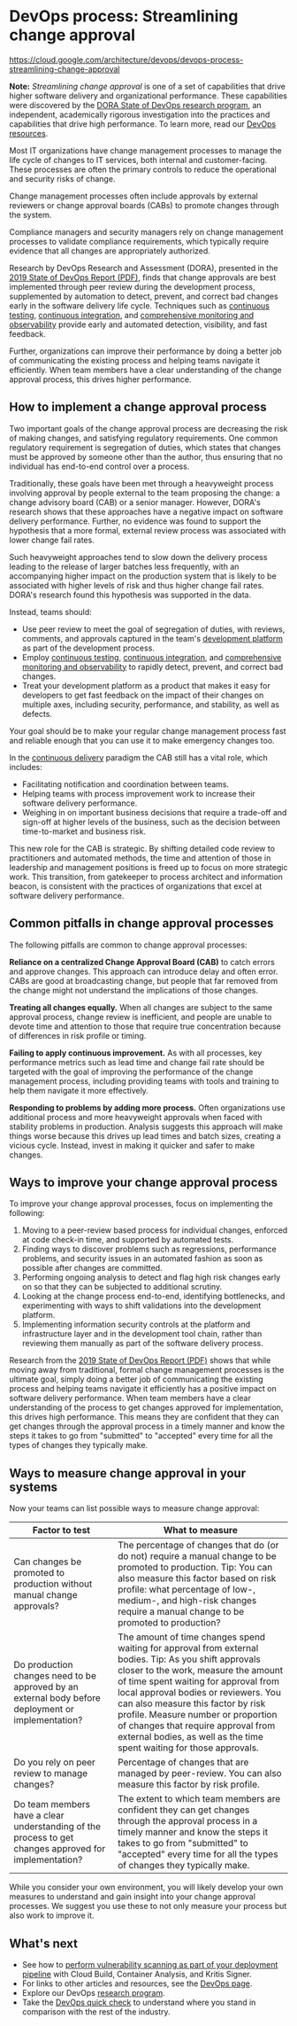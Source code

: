 # DevOps process: Streamlining change approval

https://cloud.google.com/architecture/devops/devops-process-streamlining-change-approval

**Note:** *Streamlining change approval* is one of a set of capabilities that drive higher software delivery and organizational performance. These capabilities were discovered by the [DORA State of DevOps research program](https://www.devops-research.com/research.html), an independent, academically rigorous investigation into the practices and capabilities that drive high performance. To learn more, read our [DevOps resources](https://cloud.google.com/devops).

Most IT organizations have change management processes to manage the life cycle of changes to IT services, both internal and customer-facing. These processes are often the primary controls to reduce the operational and security risks of change.

Change management processes often include approvals by external reviewers or change approval boards (CABs) to promote changes through the system.

Compliance managers and security managers rely on change management processes to validate compliance requirements, which typically require evidence that all changes are appropriately authorized.

Research by DevOps Research and Assessment (DORA), presented in the [2019 State of DevOps Report (PDF)](https://cloud.google.com/devops/state-of-devops), finds that change approvals are best implemented through peer review during the development process, supplemented by automation to detect, prevent, and correct bad changes early in the software delivery life cycle. Techniques such as [continuous testing](https://cloud.google.com/architecture/devops/devops-tech-test-automation), [continuous integration](https://cloud.google.com/architecture/devops/devops-tech-continuous-integration), and [comprehensive monitoring and observability](https://cloud.google.com/architecture/devops/devops-measurement-monitoring-and-observability) provide early and automated detection, visibility, and fast feedback.

Further, organizations can improve their performance by doing a better job of communicating the existing process and helping teams navigate it efficiently. When team members have a clear understanding of the change approval process, this drives higher performance.

## How to implement a change approval process

Two important goals of the change approval process are decreasing the risk of making changes, and satisfying regulatory requirements. One common regulatory requirement is segregation of duties, which states that changes must be approved by someone other than the author, thus ensuring that no individual has end-to-end control over a process.

Traditionally, these goals have been met through a heavyweight process involving approval by people external to the team proposing the change: a change advisory board (CAB) or a senior manager. However, DORA's research shows that these approaches have a negative impact on software delivery performance. Further, no evidence was found to support the hypothesis that a more formal, external review process was associated with lower change fail rates.

Such heavyweight approaches tend to slow down the delivery process leading to the release of larger batches less frequently, with an accompanying higher impact on the production system that is likely to be associated with higher levels of risk and thus higher change fail rates. DORA's research found this hypothesis was supported in the data.

Instead, teams should:

- Use peer review to meet the goal of segregation of duties, with reviews, comments, and approvals captured in the team's [development platform](https://cloud.google.com/architecture/devops/devops-tech-code-maintainability) as part of the development process.
- Employ [continuous testing](https://cloud.google.com/architecture/devops/devops-tech-test-automation), [continuous integration](https://cloud.google.com/architecture/devops/devops-tech-continuous-integration), and [comprehensive monitoring and observability](https://cloud.google.com/architecture/devops/devops-measurement-monitoring-and-observability) to rapidly detect, prevent, and correct bad changes.
- Treat your development platform as a product that makes it easy for developers to get fast feedback on the impact of their changes on multiple axes, including security, performance, and stability, as well as defects.

Your goal should be to make your regular change management process fast and reliable enough that you can use it to make emergency changes too.

In the [continuous delivery](https://cloud.google.com/architecture/devops/devops-tech-continuous-delivery) paradigm the CAB still has a vital role, which includes:

- Facilitating notification and coordination between teams.
- Helping teams with process improvement work to increase their software delivery performance.
- Weighing in on important business decisions that require a trade-off and sign-off at higher levels of the business, such as the decision between time-to-market and business risk.

This new role for the CAB is strategic. By shifting detailed code review to practitioners and automated methods, the time and attention of those in leadership and management positions is freed up to focus on more strategic work. This transition, from gatekeeper to process architect and information beacon, is consistent with the practices of organizations that excel at software delivery performance.

## Common pitfalls in change approval processes

The following pitfalls are common to change approval processes:

**Reliance on a centralized Change Approval Board (CAB)** to catch errors and approve changes. This approach can introduce delay and often error. CABs are good at broadcasting change, but people that far removed from the change might not understand the implications of those changes.

**Treating all changes equally.** When all changes are subject to the same approval process, change review is inefficient, and people are unable to devote time and attention to those that require true concentration because of differences in risk profile or timing.

**Failing to apply continuous improvement.** As with all processes, key performance metrics such as lead time and change fail rate should be targeted with the goal of improving the performance of the change management process, including providing teams with tools and training to help them navigate it more effectively.

**Responding to problems by adding more process.** Often organizations use additional process and more heavyweight approvals when faced with stability problems in production. Analysis suggests this approach will make things worse because this drives up lead times and batch sizes, creating a vicious cycle. Instead, invest in making it quicker and safer to make changes.

## Ways to improve your change approval process

To improve your change approval processes, focus on implementing the following:

1. Moving to a peer-review based process for individual changes, enforced at code check-in time, and supported by automated tests.
2. Finding ways to discover problems such as regressions, performance problems, and security issues in an automated fashion as soon as possible after changes are committed.
3. Performing ongoing analysis to detect and flag high risk changes early on so that they can be subjected to additional scrutiny.
4. Looking at the change process end-to-end, identifying bottlenecks, and experimenting with ways to shift validations into the development platform.
5. Implementing information security controls at the platform and infrastructure layer and in the development tool chain, rather than reviewing them manually as part of the software delivery process.

Research from the [2019 State of DevOps Report (PDF)](https://cloud.google.com/devops/state-of-devops)  shows that while moving away from traditional, formal change management processes is the ultimate goal, simply doing a better job of communicating the existing process and helping teams navigate it efficiently has a positive impact on software delivery performance. When team members have a clear understanding of the process to get changes approved for implementation, this drives high performance. This means they are confident that they can get changes through the approval process in a timely manner and know the steps it takes to go from "submitted" to "accepted" every time for all the types of changes they typically make.

## Ways to measure change approval in your systems

Now your teams can list possible ways to measure change approval:

| Factor to test                                               | What to measure                                              |
| ------------------------------------------------------------ | ------------------------------------------------------------ |
| Can changes be promoted to production without manual change approvals? | The percentage of changes that do (or do not) require a manual change to be promoted to production.     Tip: You can also measure this factor based on risk profile: what percentage of low-, medium-, and high-risk changes require a manual change to be promoted to production? |
| Do production changes need to be approved by an external body before deployment or implementation? | The amount of time changes spend waiting for approval from external bodies.    Tip: As you shift approvals closer to the work, measure the amount of time spent waiting for approval from local approval bodies or reviewers.     You can also measure this factor by risk profile. Measure number or proportion of changes that require approval from external bodies, as well as the time spent waiting for those approvals. |
| Do you rely on peer review to manage changes?                | Percentage of changes that are managed by peer-review.     You can also measure this factor by risk profile. |
| Do team members have a clear understanding of the process to get changes approved for implementation? | The extent to which team members are confident they can get changes  through the approval process in a timely manner and know the steps it  takes to go from "submitted" to "accepted" every time for all the types  of changes they typically make. |

While you consider your own environment, you will likely develop your own measures to understand and gain insight into your change approval processes. We suggest you use these to not only measure your process but also work to improve it.

## What's next

- See how to [perform vulnerability scanning as part of your deployment pipeline](https://cloud.google.com/binary-authorization/docs/vulnerability-scanning-kritis)  with Cloud Build, Container Analysis, and Kritis Signer.
- For links to other articles and resources, see the [DevOps page](https://cloud.google.com/devops).
- Explore our DevOps [research program](https://www.devops-research.com/research.html).
- Take the [DevOps quick check](https://www.devops-research.com/quickcheck.html) to understand where you stand in comparison with the rest of the industry.
